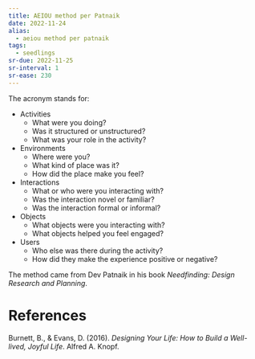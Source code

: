 ```yaml
---
title: AEIOU method per Patnaik
date: 2022-11-24
alias:
  - aeiou method per patnaik
tags:
  - seedlings
sr-due: 2022-11-25
sr-interval: 1
sr-ease: 230
---
```

The acronym stands for:
- Activities
	- What were you doing?
	- Was it structured or unstructured?
	- What was your role in the activity?
- Environments
	- Where were you?
	- What kind of place was it?
	- How did the place make you feel?
- Interactions
	- What or who were you interacting with?
	- Was the interaction novel or familiar?
	- Was the interaction formal or informal?
- Objects
	- What objects were you interacting with?
	- What objects helped you feel engaged?
- Users
	- Who else was there during the activity?
	- How did they make the experience positive or negative?

The method came from Dev Patnaik in his book *Needfinding: Design Research and Planning*.

# References

Burnett, B., & Evans, D. (2016). _Designing Your Life: How to Build a Well-lived, Joyful Life_. Alfred A. Knopf.